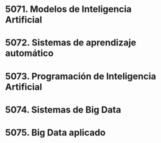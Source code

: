 # 5071. Modelos de Inteligencia Artificial

# 5072. Sistemas de aprendizaje automático

# 5073. Programación de Inteligencia Artificial

# 5074. Sistemas de Big Data

# 5075. Big Data aplicado
